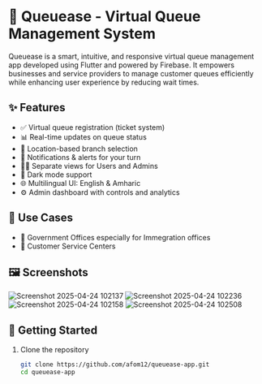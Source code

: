 # 📲 Queuease - Virtual Queue Management System

Queuease is a smart, intuitive, and responsive virtual queue management app developed using Flutter and powered by Firebase. It empowers businesses and service providers to manage customer queues efficiently while enhancing user experience by reducing wait times.

## ✨ Features

- ✅ Virtual queue registration (ticket system)
- 📊 Real-time updates on queue status
- 📍 Location-based branch selection
- 🔔 Notifications & alerts for your turn
- 🧑‍💼 Separate views for Users and Admins
- 🌙 Dark mode support
- 🌐 Multilingual UI: English & Amharic
- ⚙️ Admin dashboard with controls and analytics

## 💼 Use Cases

- 🏢 Government Offices especially for  Immegration offices
- 🧾 Customer Service Centers

## 🖼 Screenshots

![Screenshot 2025-04-24 102137](https://github.com/user-attachments/assets/939eaf2e-c90e-4c0c-a3f7-c00c56355353)
![Screenshot 2025-04-24 102236](https://github.com/user-attachments/assets/e9930b09-4e20-4291-9165-828a5b14f09b)
![Screenshot 2025-04-24 102158](https://github.com/user-attachments/assets/6f406786-80fd-484b-9362-fcbbf3ab6506)
![Screenshot 2025-04-24 102508](https://github.com/user-attachments/assets/5520468d-f7fd-4b83-a6bd-2f2d6fa2b1e2)



## 🚀 Getting Started

1. Clone the repository

   ```bash
   git clone https://github.com/afom12/queuease-app.git
   cd queuease-app
